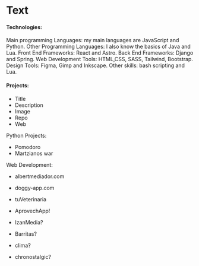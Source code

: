 # Text


#### Technologies:

Main programming Languages: my main languages are JavaScript and Python.
Other Programming Languages: I also know the basics of Java and Lua.
Front End Frameworks: React and Astro.
Back End Frameworks: Django and Spring.
Web Development Tools: HTML,CSS, SASS, Tailwind, Bootstrap.
Design Tools: Figma, Gimp and Inkscape.
Other skills: bash scripting and Lua.


#### Projects:

- Title
- Description
- Image
- Repo
- Web

Python Projects:
- Pomodoro
- Martzianos war

Web Development:
- albertmediador.com
- doggy-app.com
- tuVeterinaria
- AprovechApp!

- IzanMedia?
- Barritas?
- clima?
- chronostalgic?

